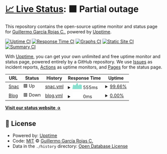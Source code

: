 # [📈 Live Status](https://status.solobsd.org): <!--live status--> **🟧 Partial outage**

This repository contains the open-source uptime monitor and status page for [Guillermo García Rojas C.](https://status.solobsd.org), powered by [Upptime](https://github.com/upptime/upptime).

[![Uptime CI](https://github.com/SoloBSD/upptime/workflows/Uptime%20CI/badge.svg)](https://github.com/SoloBSD/upptime/actions?query=workflow%3A%22Uptime+CI%22)
[![Response Time CI](https://github.com/SoloBSD/upptime/workflows/Response%20Time%20CI/badge.svg)](https://github.com/SoloBSD/upptime/actions?query=workflow%3A%22Response+Time+CI%22)
[![Graphs CI](https://github.com/SoloBSD/upptime/workflows/Graphs%20CI/badge.svg)](https://github.com/SoloBSD/upptime/actions?query=workflow%3A%22Graphs+CI%22)
[![Static Site CI](https://github.com/SoloBSD/upptime/workflows/Static%20Site%20CI/badge.svg)](https://github.com/SoloBSD/upptime/actions?query=workflow%3A%22Static+Site+CI%22)
[![Summary CI](https://github.com/SoloBSD/upptime/workflows/Summary%20CI/badge.svg)](https://github.com/SoloBSD/upptime/actions?query=workflow%3A%22Summary+CI%22)

With [Upptime](https://upptime.js.org), you can get your own unlimited and free uptime monitor and status page, powered entirely by a GitHub repository. We use [Issues](https://github.com/SoloBSD/upptime/issues) as incident reports, [Actions](https://github.com/SoloBSD/upptime/actions) as uptime monitors, and [Pages](https://status.solobsd.org) for the status page.

<!--start: status pages-->
<!-- This summary is generated by Upptime (https://github.com/upptime/upptime) -->
<!-- Do not edit this manually, your changes will be overwritten -->
<!-- prettier-ignore -->
| URL | Status | History | Response Time | Uptime |
| --- | ------ | ------- | ------------- | ------ |
| <img alt="" src="https://icons.duckduckgo.com/ip3/snac.solobsd.org.ico" height="13"> [Snac](https://snac.solobsd.org) | 🟩 Up | [snac.yml](https://github.com/SoloBSD/upptime/commits/HEAD/history/snac.yml) | <details><summary><img alt="Response time graph" src="./graphs/snac/response-time-week.png" height="20"> 555ms</summary><br><a href="https://status.solobsd.org/history/snac"><img alt="Response time 552" src="https://img.shields.io/endpoint?url=https%3A%2F%2Fraw.githubusercontent.com%2FSoloBSD%2Fupptime%2FHEAD%2Fapi%2Fsnac%2Fresponse-time.json"></a><br><a href="https://status.solobsd.org/history/snac"><img alt="24-hour response time 486" src="https://img.shields.io/endpoint?url=https%3A%2F%2Fraw.githubusercontent.com%2FSoloBSD%2Fupptime%2FHEAD%2Fapi%2Fsnac%2Fresponse-time-day.json"></a><br><a href="https://status.solobsd.org/history/snac"><img alt="7-day response time 555" src="https://img.shields.io/endpoint?url=https%3A%2F%2Fraw.githubusercontent.com%2FSoloBSD%2Fupptime%2FHEAD%2Fapi%2Fsnac%2Fresponse-time-week.json"></a><br><a href="https://status.solobsd.org/history/snac"><img alt="30-day response time 1169" src="https://img.shields.io/endpoint?url=https%3A%2F%2Fraw.githubusercontent.com%2FSoloBSD%2Fupptime%2FHEAD%2Fapi%2Fsnac%2Fresponse-time-month.json"></a><br><a href="https://status.solobsd.org/history/snac"><img alt="1-year response time 552" src="https://img.shields.io/endpoint?url=https%3A%2F%2Fraw.githubusercontent.com%2FSoloBSD%2Fupptime%2FHEAD%2Fapi%2Fsnac%2Fresponse-time-year.json"></a></details> | <details><summary><a href="https://status.solobsd.org/history/snac">99.66%</a></summary><a href="https://status.solobsd.org/history/snac"><img alt="All-time uptime 93.93%" src="https://img.shields.io/endpoint?url=https%3A%2F%2Fraw.githubusercontent.com%2FSoloBSD%2Fupptime%2FHEAD%2Fapi%2Fsnac%2Fuptime.json"></a><br><a href="https://status.solobsd.org/history/snac"><img alt="24-hour uptime 100.00%" src="https://img.shields.io/endpoint?url=https%3A%2F%2Fraw.githubusercontent.com%2FSoloBSD%2Fupptime%2FHEAD%2Fapi%2Fsnac%2Fuptime-day.json"></a><br><a href="https://status.solobsd.org/history/snac"><img alt="7-day uptime 99.66%" src="https://img.shields.io/endpoint?url=https%3A%2F%2Fraw.githubusercontent.com%2FSoloBSD%2Fupptime%2FHEAD%2Fapi%2Fsnac%2Fuptime-week.json"></a><br><a href="https://status.solobsd.org/history/snac"><img alt="30-day uptime 99.62%" src="https://img.shields.io/endpoint?url=https%3A%2F%2Fraw.githubusercontent.com%2FSoloBSD%2Fupptime%2FHEAD%2Fapi%2Fsnac%2Fuptime-month.json"></a><br><a href="https://status.solobsd.org/history/snac"><img alt="1-year uptime 93.93%" src="https://img.shields.io/endpoint?url=https%3A%2F%2Fraw.githubusercontent.com%2FSoloBSD%2Fupptime%2FHEAD%2Fapi%2Fsnac%2Fuptime-year.json"></a></details>
| <img alt="" src="https://icons.duckduckgo.com/ip3/blog.solobsd.org.ico" height="13"> [Blog](https://blog.solobsd.org/) | 🟥 Down | [blog.yml](https://github.com/SoloBSD/upptime/commits/HEAD/history/blog.yml) | <details><summary><img alt="Response time graph" src="./graphs/blog/response-time-week.png" height="20"> 0ms</summary><br><a href="https://status.solobsd.org/history/blog"><img alt="Response time 0" src="https://img.shields.io/endpoint?url=https%3A%2F%2Fraw.githubusercontent.com%2FSoloBSD%2Fupptime%2FHEAD%2Fapi%2Fblog%2Fresponse-time.json"></a><br><a href="https://status.solobsd.org/history/blog"><img alt="24-hour response time 0" src="https://img.shields.io/endpoint?url=https%3A%2F%2Fraw.githubusercontent.com%2FSoloBSD%2Fupptime%2FHEAD%2Fapi%2Fblog%2Fresponse-time-day.json"></a><br><a href="https://status.solobsd.org/history/blog"><img alt="7-day response time 0" src="https://img.shields.io/endpoint?url=https%3A%2F%2Fraw.githubusercontent.com%2FSoloBSD%2Fupptime%2FHEAD%2Fapi%2Fblog%2Fresponse-time-week.json"></a><br><a href="https://status.solobsd.org/history/blog"><img alt="30-day response time 0" src="https://img.shields.io/endpoint?url=https%3A%2F%2Fraw.githubusercontent.com%2FSoloBSD%2Fupptime%2FHEAD%2Fapi%2Fblog%2Fresponse-time-month.json"></a><br><a href="https://status.solobsd.org/history/blog"><img alt="1-year response time 0" src="https://img.shields.io/endpoint?url=https%3A%2F%2Fraw.githubusercontent.com%2FSoloBSD%2Fupptime%2FHEAD%2Fapi%2Fblog%2Fresponse-time-year.json"></a></details> | <details><summary><a href="https://status.solobsd.org/history/blog">0.00%</a></summary><a href="https://status.solobsd.org/history/blog"><img alt="All-time uptime 0.00%" src="https://img.shields.io/endpoint?url=https%3A%2F%2Fraw.githubusercontent.com%2FSoloBSD%2Fupptime%2FHEAD%2Fapi%2Fblog%2Fuptime.json"></a><br><a href="https://status.solobsd.org/history/blog"><img alt="24-hour uptime 0.00%" src="https://img.shields.io/endpoint?url=https%3A%2F%2Fraw.githubusercontent.com%2FSoloBSD%2Fupptime%2FHEAD%2Fapi%2Fblog%2Fuptime-day.json"></a><br><a href="https://status.solobsd.org/history/blog"><img alt="7-day uptime 0.00%" src="https://img.shields.io/endpoint?url=https%3A%2F%2Fraw.githubusercontent.com%2FSoloBSD%2Fupptime%2FHEAD%2Fapi%2Fblog%2Fuptime-week.json"></a><br><a href="https://status.solobsd.org/history/blog"><img alt="30-day uptime 0.00%" src="https://img.shields.io/endpoint?url=https%3A%2F%2Fraw.githubusercontent.com%2FSoloBSD%2Fupptime%2FHEAD%2Fapi%2Fblog%2Fuptime-month.json"></a><br><a href="https://status.solobsd.org/history/blog"><img alt="1-year uptime 0.00%" src="https://img.shields.io/endpoint?url=https%3A%2F%2Fraw.githubusercontent.com%2FSoloBSD%2Fupptime%2FHEAD%2Fapi%2Fblog%2Fuptime-year.json"></a></details>

<!--end: status pages-->

[**Visit our status website →**](https://status.solobsd.org)

## 📄 License

- Powered by: [Upptime](https://github.com/upptime/upptime)
- Code: [MIT](./LICENSE) © [Guillermo García Rojas C.](https://status.solobsd.org)
- Data in the `./history` directory: [Open Database License](https://opendatacommons.org/licenses/odbl/1-0/)

